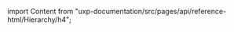 
import Content from "uxp-documentation/src/pages/api/reference-html/Hierarchy/h4";

<Content query="product=xd"/>
